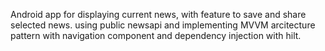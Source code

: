 Android app for displaying current news, with feature to save and share selected news. using public newsapi and implementing MVVM arcitecture pattern with navigation component and dependency injection with hilt.

